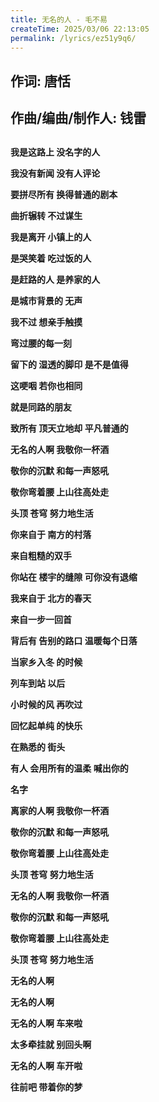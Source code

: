 ```yaml
---
title: 无名的人 - 毛不易
createTime: 2025/03/06 22:13:05
permalink: /lyrics/ez51y9q6/
---
```

## 作词: 唐恬

## 作曲/编曲/制作人: 钱雷

## 

**我是这路上 没名字的人**

**我没有新闻 没有人评论**

**要拼尽所有 换得普通的剧本**

**曲折辗转 不过谋生**

**我是离开 小镇上的人**

**是哭笑着 吃过饭的人**

**是赶路的人 是养家的人**

**是城市背景的 无声**

**我不过 想亲手触摸**

**弯过腰的每一刻**

**留下的 湿透的脚印 是不是值得**

**这哽咽 若你也相同**

**就是同路的朋友**

**致所有 顶天立地却 平凡普通的**

**无名的人啊 我敬你一杯酒**

**敬你的沉默 和每一声怒吼**

**敬你弯着腰 上山往高处走**

**头顶 苍穹 努力地生活**

**你来自于 南方的村落**

**来自粗糙的双手**

**你站在 楼宇的缝隙 可你没有退缩**

**我来自于 北方的春天**

**来自一步一回首**

**背后有 告别的路口 温暖每个日落**

**当家乡入冬 的时候**

**列车到站 以后**

**小时候的风 再吹过**

**回忆起单纯 的快乐**

**在熟悉的 街头**

**有人 会用所有的温柔 喊出你的**

**名字**

**离家的人啊 我敬你一杯酒**

**敬你的沉默 和每一声怒吼**

**敬你弯着腰 上山往高处走**

**头顶 苍穹 努力地生活**

**无名的人啊 我敬你一杯酒**

**敬你的沉默 和每一声怒吼**

**敬你弯着腰 上山往高处走**

**头顶 苍穹 努力地生活**

**无名的人啊**

**无名的人啊**

**无名的人啊 车来啦**

**太多牵挂就 别回头啊**

**无名的人啊 车开啦**

**往前吧 带着你的梦**
